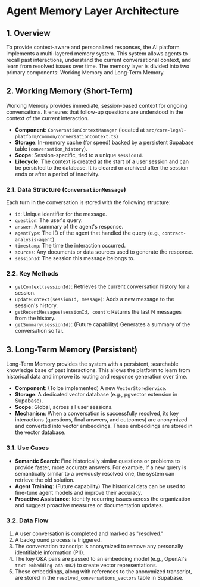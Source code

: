 # Agent Memory Layer Architecture

## 1. Overview

To provide context-aware and personalized responses, the AI platform implements a multi-layered memory system. This system allows agents to recall past interactions, understand the current conversational context, and learn from resolved issues over time. The memory layer is divided into two primary components: Working Memory and Long-Term Memory.

## 2. Working Memory (Short-Term)

Working Memory provides immediate, session-based context for ongoing conversations. It ensures that follow-up questions are understood in the context of the current interaction.

-   **Component**: `ConversationContextManager` (located at `src/core-legal-platform/common/conversationContext.ts`)
-   **Storage**: In-memory cache (for speed) backed by a persistent Supabase table (`conversation_history`).
-   **Scope**: Session-specific, tied to a unique `sessionId`.
-   **Lifecycle**: The context is created at the start of a user session and can be persisted to the database. It is cleared or archived after the session ends or after a period of inactivity.

### 2.1. Data Structure (`ConversationMessage`)

Each turn in the conversation is stored with the following structure:

-   `id`: Unique identifier for the message.
-   `question`: The user's query.
-   `answer`: A summary of the agent's response.
-   `agentType`: The ID of the agent that handled the query (e.g., `contract-analysis-agent`).
-   `timestamp`: The time the interaction occurred.
-   `sources`: Any documents or data sources used to generate the response.
-   `sessionId`: The session this message belongs to.

### 2.2. Key Methods

-   `getContext(sessionId)`: Retrieves the current conversation history for a session.
-   `updateContext(sessionId, message)`: Adds a new message to the session's history.
-   `getRecentMessages(sessionId, count)`: Returns the last N messages from the history.
-   `getSummary(sessionId)`: (Future capability) Generates a summary of the conversation so far.

## 3. Long-Term Memory (Persistent)

Long-Term Memory provides the system with a persistent, searchable knowledge base of past interactions. This allows the platform to learn from historical data and improve its routing and response generation over time.

-   **Component**: (To be implemented) A new `VectorStoreService`.
-   **Storage**: A dedicated vector database (e.g., pgvector extension in Supabase).
-   **Scope**: Global, across all user sessions.
-   **Mechanism**: When a conversation is successfully resolved, its key interactions (questions, final answers, and outcomes) are anonymized and converted into vector embeddings. These embeddings are stored in the vector database.

### 3.1. Use Cases

-   **Semantic Search**: Find historically similar questions or problems to provide faster, more accurate answers. For example, if a new query is semantically similar to a previously resolved one, the system can retrieve the old solution.
-   **Agent Training**: (Future capability) The historical data can be used to fine-tune agent models and improve their accuracy.
-   **Proactive Assistance**: Identify recurring issues across the organization and suggest proactive measures or documentation updates.

### 3.2. Data Flow

1.  A user conversation is completed and marked as "resolved."
2.  A background process is triggered.
3.  The conversation transcript is anonymized to remove any personally identifiable information (PII).
4.  The key Q&A pairs are passed to an embedding model (e.g., OpenAI's `text-embedding-ada-002`) to create vector representations.
5.  These embeddings, along with references to the anonymized transcript, are stored in the `resolved_conversations_vectors` table in Supabase.
